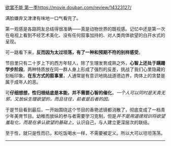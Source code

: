  [欲罢不能 第一季](https://movie.douban.com/subject/35017030/)https://movie.douban.com/review/14323127/

满脸嫌弃又津津有味地一口气看完了。

第一观感是各路网友总结得很准确——真是动物世界的既视感。记忆中还是第一次在电视上看到不经艺术美化、没有任何叙事加持的、对人类肉体欲望的白开水式的呈现。

可一路看下来，**反而因为太过坦荡，有了一种和预期不符的别样感受**。

节目里只有二十岁上下的西方年轻人，除了生理发育成熟之外，**心智上还处于蹒跚学步阶段**。两种特质放在同一群人身上形成了强烈的反差，挑战了我们心里隐藏的刻板印象。**在东方式的叙事里**，人通常是有意识地挑战道德边界，肉体上的贪婪是属于成年人的恶。

可**仔细想想，性归根结底是本能，并不需要心智的催化**，*一个人可以同时是天真无邪，又放纵生理欲望的，而且往往，前者是后者的因。*

于是节目看到最后，一开始围绕这个节目的香艳滤镜都消散了，彻底变成了一档青少年美育节目。幼稚而放纵的参与者需要学习克制，但是*并不是用道德规训将欲望羞耻化，而是在承认欲望的基础上*，认识自己，与人建立更深层次的联结。

至于性，就只是性而已，和吃饭喝水一样，不需要被定义。所以大可以坦坦荡荡。

---